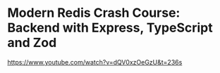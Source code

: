# Modern Redis Crash Course: Backend with Express, TypeScript and Zod

https://www.youtube.com/watch?v=dQV0xzOeGzU&t=236s
